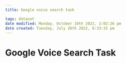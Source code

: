 ```yaml
---
title: Google voice search task

tags: dataset 
date modified: Monday, October 10th 2022, 2:02:26 pm
date created: Tuesday, July 26th 2022, 8:33:15 pm
---
```


# Google Voice Search Task




